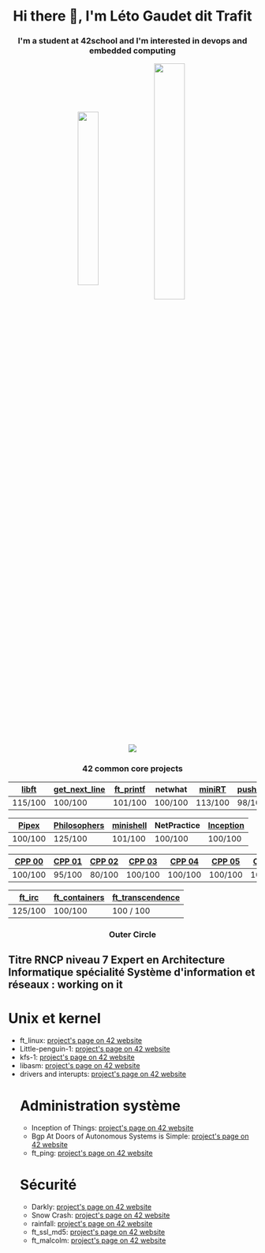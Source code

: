 <h1 align="center">Hi there 👋, I'm Léto Gaudet dit Trafit</h1>
<h3 align="center">I'm a student at 42school and I'm interested in devops and embedded computing</h3>

<p align="center"><img align="center" src="https://github-readme-stats.vercel.app/api/top-langs?username=LetoGdT&show_icons=true&locale=en&layout=compact" alt="" height="30%" width="29%"/>&nbsp;<img align="center" src="https://github-readme-stats.vercel.app/api?username=LetoGdT&show_icons=true&locale=en" alt="" height="35%" width="35%" /></p>

<p align="center"><img align="center" src="https://badge42.vercel.app/api/v2/cl1p78ilq003509ldje8uuiac/stats?cursusId=21&coalitionId=50"/></p>
<div align='center'>
  <h3>42 common core projects</h3>
  
|[libft](https://github.com/LetoGdT/libft) | [get_next_line](https://github.com/LetoGdT/get_next_line) | [ft_printf](https://github.com/LetoGdT/ft_printf) | netwhat | [miniRT](https://github.com/LetoGdT/miniRT)| [push_swap](https://github.com/LetoGdT/push_swap)|
|-----------|-----------|-----------|-----------|-----------|-----------|
|  115/100  |  100/100  |  101/100  |  100/100  |  113/100  |  98/100  |
  
|[Pipex](https://github.com/LetoGdT/pipex) | [Philosophers](https://github.com/LetoGdT/philo) | [minishell](https://github.com/LetoGdT/minishell) | NetPractice | [Inception](https://github.com/LetoGdT/ft_inception)|
|-----------|-----------|-----------|-----------|-----------|
|  100/100  |  125/100  |  101/100  |  100/100   |  100/100  |

| [CPP 00](https://github.com/LetoGdT/piscine-cpp/tree/master/cpp00) | [CPP 01](https://github.com/LetoGdT/piscine-cpp/tree/master/cpp01) | [CPP 02](https://github.com/LetoGdT/piscine-cpp/tree/master/cpp02) | [CPP 03](https://github.com/LetoGdT/piscine-cpp/tree/master/cpp03) | [CPP 04](https://github.com/LetoGdT/piscine-cpp/tree/master/cpp04) | [CPP 05](https://github.com/LetoGdT/piscine-cpp/tree/master/cpp05) | [CPP 06](https://github.com/LetoGdT/piscine-cpp/tree/master/cpp06) | [CPP 07](https://github.com/LetoGdT/piscine-cpp/tree/master/cpp07) | [CPP 08](https://github.com/LetoGdT/piscine-cpp/tree/master/cpp08) | 
|-------- | ------- | ------- | ------- | ------- | ------- | ------- | ------- | ------- |
| 100/100 | 95/100 | 80/100 | 100/100 | 100/100 | 100/100 | 100/100 | 100/100 | 100/100 |
  
|[ft_irc](https://github.com/Chaosum/ft_irc)|[ft_containers](https://github.com/LetoGdT/containers)|[ft_transcendence](https://github.com/LetoGdT/transcendence)|
|------------|------------|------------|
| 125/100 | 100/100 | 100 / 100 |

</div>
<div>
  <h3 align="center">Outer Circle</h3>
  <h2>Titre RNCP niveau 7 Expert en Architecture Informatique spécialité Système d'information et réseaux : working on it</h2>
    <h1>Unix et kernel</h1>
    <ul>
      <li>ft_linux: <a href="https://projects.intra.42.fr/projects/42cursus-ft_linux">project's page on 42 website</a></li>
      <li>Little-penguin-1: <a href="https://projects.intra.42.fr/projects/42cursus-little-penguin-1">project's page on 42 website</a></li>
      <li>kfs-1: <a href="https://projects.intra.42.fr/projects/42cursus-kfs-1">project's page on 42 website</a></li>
      <li>libasm: <a href="https://projects.intra.42.fr/projects/libasm">project's page on 42 website</a></li>
      <li>drivers and interupts: <a href="https://projects.intra.42.fr/projects/42cursus-drivers-and-interrupts">project's page on 42 website</a></li]
    </ul>
    <h1>Administration système</h1>
    <ul>
      <li>Inception of Things: <a href="https://projects.intra.42.fr/projects/inception-of-things">project's page on 42 website</a></li>
      <li>Bgp At Doors of Autonomous Systems is Simple: <a href="https://projects.intra.42.fr/projects/bgp-at-doors-of-autonomous-systems-is-simple">project's page on 42 website</a></li>
      <li>ft_ping: <a href="https://projects.intra.42.fr/projects/42cursus-ft_ping">project's page on 42 website</a></li>
    </ul>
    <h1>Sécurité</h1>
    <ul>
      <li>Darkly: <a href="https://projects.intra.42.fr/projects/42cursus-darkly">project's page on 42 website</a></li>
      <li>Snow Crash: <a href="https://projects.intra.42.fr/projects/42cursus-snow-crash">project's page on 42 website</a></li>
      <li>rainfall: <a href="https://projects.intra.42.fr/projects/42cursus-rainfall">project's page on 42 website</a></li>
      <li>ft_ssl_md5: <a href="https://projects.intra.42.fr/projects/42cursus-ft_ssl_md5">project's page on 42 website</a></li>
      <li>ft_malcolm: <a href="https://projects.intra.42.fr/projects/ft_malcolm">project's page on 42 website</a></li>
    </ul>
  </div>
</div>
<!--

Here are some ideas to get you started:

- 🔭 I’m currently working on ...
- 🌱 I’m currently learning ...
- 👯 I’m looking to collaborate on ...
- 🤔 I’m looking for help with ...
- 💬 Ask me about ...
- 📫 How to reach me: ...
- 😄 Pronouns: ...
- ⚡ Fun fact: ...
-->
